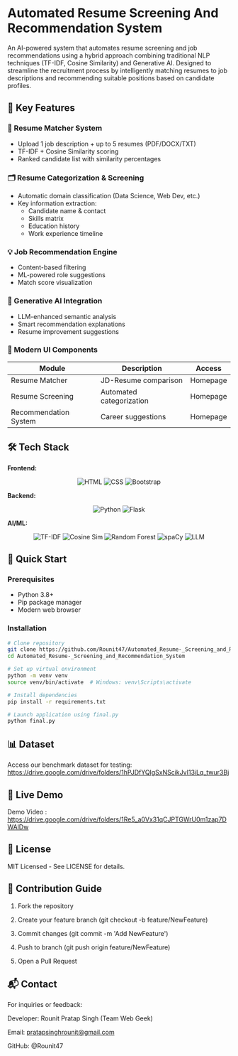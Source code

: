 # Automated Resume Screening And Recommendation System
An AI-powered system that automates resume screening and job recommendations using a hybrid approach combining traditional NLP techniques (TF-IDF, Cosine Similarity) and Generative AI. Designed to streamline the recruitment process by intelligently matching resumes to job descriptions and recommending suitable positions based on candidate profiles.

## 🔑 Key Features

### 📄 Resume Matcher System
- Upload 1 job description + up to 5 resumes (PDF/DOCX/TXT)
- TF-IDF + Cosine Similarity scoring
- Ranked candidate list with similarity percentages

### 🗂 Resume Categorization & Screening
- Automatic domain classification (Data Science, Web Dev, etc.)
- Key information extraction:
  - Candidate name & contact
  - Skills matrix
  - Education history
  - Work experience timeline

### 💡 Job Recommendation Engine
- Content-based filtering
- ML-powered role suggestions
- Match score visualization

### 🤖 Generative AI Integration
- LLM-enhanced semantic analysis
- Smart recommendation explanations
- Resume improvement suggestions

### 🎨 Modern UI Components
| Module | Description | Access |
|--------|-------------|--------|
| Resume Matcher | JD-Resume comparison | Homepage |
| Resume Screening | Automated categorization | Homepage |
| Recommendation System | Career suggestions | Homepage |

## 🛠 Tech Stack

**Frontend:**
<div align="center">
  <img src="https://img.shields.io/badge/HTML5-E34F26?style=for-the-badge&logo=html5&logoColor=white" alt="HTML">
  <img src="https://img.shields.io/badge/CSS3-1572B6?style=for-the-badge&logo=css3&logoColor=white" alt="CSS">
  <img src="https://img.shields.io/badge/Bootstrap-563D7C?style=for-the-badge&logo=bootstrap&logoColor=white" alt="Bootstrap">
</div>

**Backend:**
<div align="center">
  <img src="https://img.shields.io/badge/Python-FFD43B?style=for-the-badge&logo=python&logoColor=blue" alt="Python">
  <img src="https://img.shields.io/badge/Flask-000000?style=for-the-badge&logo=flask&logoColor=white" alt="Flask">
</div>

**AI/ML:**
<div align="center">
  <img src="https://img.shields.io/badge/TF_IDF-FF6F00?style=for-the-badge&logo=scikitlearn&logoColor=white" alt="TF-IDF">
  <img src="https://img.shields.io/badge/Cosine_Similarity-009688?style=for-the-badge" alt="Cosine Sim">
  <img src="https://img.shields.io/badge/Random_Forest-01796F?style=for-the-badge&logo=scikitlearn&logoColor=white" alt="Random Forest">
  <img src="https://img.shields.io/badge/spaCy-09A3D5?style=for-the-badge&logo=spacy&logoColor=white" alt="spaCy">
  <img src="https://img.shields.io/badge/LLM-FF5722?style=for-the-badge&logo=openai&logoColor=white" alt="LLM">
</div>

## 🚀 Quick Start

### Prerequisites
- Python 3.8+
- Pip package manager
- Modern web browser

### Installation
```bash
# Clone repository
git clone https://github.com/Rounit47/Automated_Resume-_Screening_and_Recommendation_System.git
cd Automated_Resume-_Screening_and_Recommendation_System

# Set up virtual environment
python -m venv venv
source venv/bin/activate  # Windows: venv\Scripts\activate

# Install dependencies
pip install -r requirements.txt

# Launch application using final.py
python final.py
```

## 📊 Dataset

Access our benchmark dataset for testing: https://drive.google.com/drive/folders/1hPJDfYQlgSxNScikJvI13iLq_twur3Bj


## 🎥 Live Demo

Demo Video : https://drive.google.com/drive/folders/1Re5_a0Vx31qCJPTGWrU0m1zap7DWAlDw

## 📜 License

MIT Licensed - See LICENSE for details.

## 🤝 Contribution Guide

 1. Fork the repository

 2. Create your feature branch (git checkout -b feature/NewFeature)

 3. Commit changes (git commit -m 'Add NewFeature')

 4. Push to branch (git push origin feature/NewFeature)

 5. Open a Pull Request

## 📬 Contact

 For inquiries or feedback:

 Developer: Rounit Pratap Singh (Team Web Geek)

 Email: pratapsinghrounit@gmail.com

 GitHub: @Rounit47

# 

 
